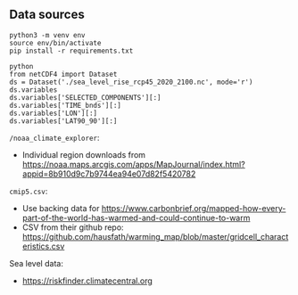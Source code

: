 ## Data sources

```
python3 -m venv env
source env/bin/activate
pip install -r requirements.txt
```

```
python
from netCDF4 import Dataset
ds = Dataset('./sea_level_rise_rcp45_2020_2100.nc', mode='r')
ds.variables
ds.variables['SELECTED_COMPONENTS'][:]
ds.variables['TIME_bnds'][:]
ds.variables['LON'][:]
ds.variables['LAT90_90'][:]
```

`/noaa_climate_explorer`:

* Individual region downloads from https://noaa.maps.arcgis.com/apps/MapJournal/index.html?appid=8b910d9c7b9744ea94e07d82f5420782

`cmip5.csv`:

* Use backing data for https://www.carbonbrief.org/mapped-how-every-part-of-the-world-has-warmed-and-could-continue-to-warm
* CSV from their github repo: https://github.com/hausfath/warming_map/blob/master/gridcell_characteristics.csv

Sea level data:

* https://riskfinder.climatecentral.org
